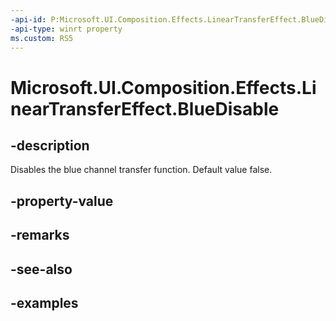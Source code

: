 ```yaml
---
-api-id: P:Microsoft.UI.Composition.Effects.LinearTransferEffect.BlueDisable
-api-type: winrt property
ms.custom: RS5
---
```


<!-- Property syntax.
public bool BlueDisable { get;  set; }
-->

# Microsoft.UI.Composition.Effects.LinearTransferEffect.BlueDisable

## -description
Disables the blue channel transfer function. Default value false.

## -property-value

## -remarks

## -see-also

## -examples

